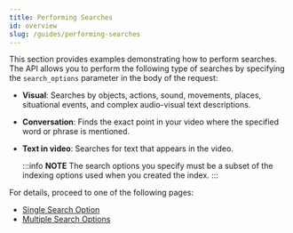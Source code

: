 ```yaml
---
title: Performing Searches
id: overview
slug: /guides/performing-searches
---
```


This section provides examples demonstrating how to perform searches. The API allows you to perform the following type of searches by specifying the `search_options` parameter in the body of the request:
- **Visual**: Searches by objects, actions, sound, movements, places, situational events, and complex audio-visual text descriptions.
- **Conversation**: Finds the exact point in your video where the specified word or phrase is mentioned.
- **Text in video**: Searches for text that appears in the video.
  
  :::info **NOTE**
  The search options you specify must be a subset of the indexing options used when you created the index.
  :::


For details, proceed to one of the following pages:

- [Single Search Option](/guides/performing-searches/single-search-option)
- [Multiple Search Options](/guides/performing-searches/multiple-search-options)